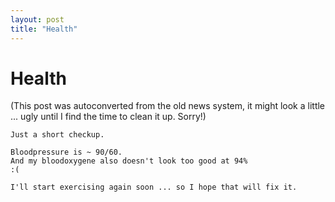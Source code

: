 ```yaml
---
layout: post
title: "Health"
---
```

<h1>Health</h1>
(This post was autoconverted from the old news system,
it might look a little ... ugly until I find the time
to clean it up.
Sorry!)

    Just a short checkup.
    
    Bloodpressure is ~ 90/60.
    And my bloodoxygene also doesn't look too good at 94%
    :(
    
    I'll start exercising again soon ... so I hope that will fix it.
    

